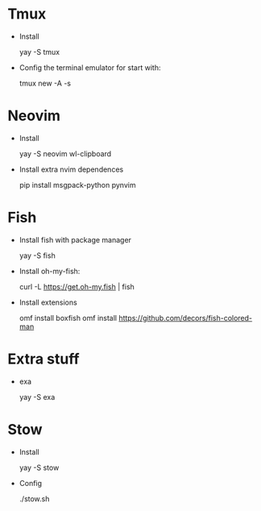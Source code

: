 # Tmux

* Install

    yay -S tmux

* Config the terminal emulator for start with:

    tmux new -A -s <terminalname>

# Neovim

* Install

    yay -S neovim wl-clipboard

* Install extra nvim dependences

    pip install msgpack-python pynvim

# Fish

* Install fish with package manager

    yay -S fish

* Install oh-my-fish:

    curl -L https://get.oh-my.fish | fish

* Install extensions

    omf install boxfish
    omf install https://github.com/decors/fish-colored-man

# Extra stuff

* exa

    yay -S exa

# Stow

* Install

    yay -S stow

* Config

    ./stow.sh
